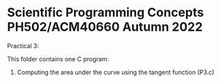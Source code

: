 # Scientific Programming Concepts PH502/ACM40660 Autumn 2022

Practical 3:

This folder contains one C program:
1) Computing the area under the curve using the tangent function (P3.c)



